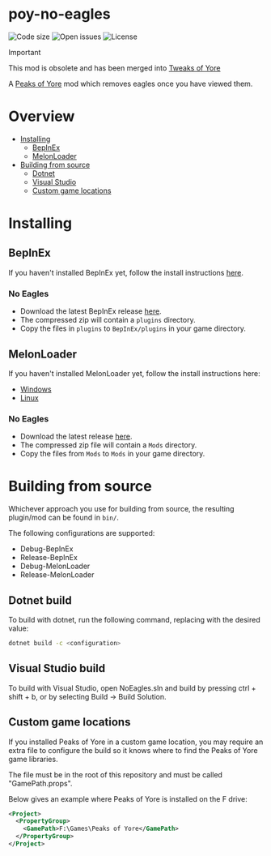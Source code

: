 # poy-no-eagles
![Code size](https://img.shields.io/github/languages/code-size/Kaden5480/poy-no-eagles?color=5c85d6)
![Open issues](https://img.shields.io/github/issues/Kaden5480/poy-no-eagles?color=d65c5c)
![License](https://img.shields.io/github/license/Kaden5480/poy-no-eagles?color=a35cd6)

> [!IMPORTANT]
> This mod is obsolete and has been merged into [Tweaks of Yore](https://github.com/Kaden5480/poy-tweaks-of-yore)

A
[Peaks of Yore](https://store.steampowered.com/app/2236070/)
mod which removes eagles once you have viewed them.

# Overview
- [Installing](#installing)
    - [BepInEx](#bepinex)
    - [MelonLoader](#melonloader)
- [Building from source](#building-from-source)
    - [Dotnet](#dotnet-build)
    - [Visual Studio](#visual-studio-build)
    - [Custom game locations](#custom-game-locations)

# Installing
## BepInEx
If you haven't installed BepInEx yet, follow the install instructions
[here](https://github.com/Kaden5480/modloader-instructions#bepinex).

### No Eagles
- Download the latest BepInEx release
[here](https://github.com/Kaden5480/poy-no-eagles/releases).
- The compressed zip will contain a `plugins` directory.
- Copy the files in `plugins` to `BepInEx/plugins` in your game directory.

## MelonLoader
If you haven't installed MelonLoader yet, follow the install instructions here:
- [Windows](https://github.com/Kaden5480/modloader-instructions#melonloader-windows)
- [Linux](https://github.com/Kaden5480/modloader-instructions#melonloader-linux)

### No Eagles
- Download the latest release
[here](https://github.com/Kaden5480/poy-no-eagles/releases).
- The compressed zip file will contain a `Mods` directory.
- Copy the files from `Mods` to `Mods` in your game directory.

# Building from source
Whichever approach you use for building from source, the resulting
plugin/mod can be found in `bin/`.

The following configurations are supported:
- Debug-BepInEx
- Release-BepInEx
- Debug-MelonLoader
- Release-MelonLoader

## Dotnet build
To build with dotnet, run the following command, replacing
<configuration> with the desired value:
```sh
dotnet build -c <configuration>
```

## Visual Studio build
To build with Visual Studio, open NoEagles.sln and build by pressing ctrl + shift + b,
or by selecting Build -> Build Solution.

## Custom game locations
If you installed Peaks of Yore in a custom game location, you may require
an extra file to configure the build so it knows where to find the Peaks of Yore game
libraries.

The file must be in the root of this repository and must be called "GamePath.props".

Below gives an example where Peaks of Yore is installed on the F drive:
```xml
<Project>
  <PropertyGroup>
    <GamePath>F:\Games\Peaks of Yore</GamePath>
  </PropertyGroup>
</Project>
```
